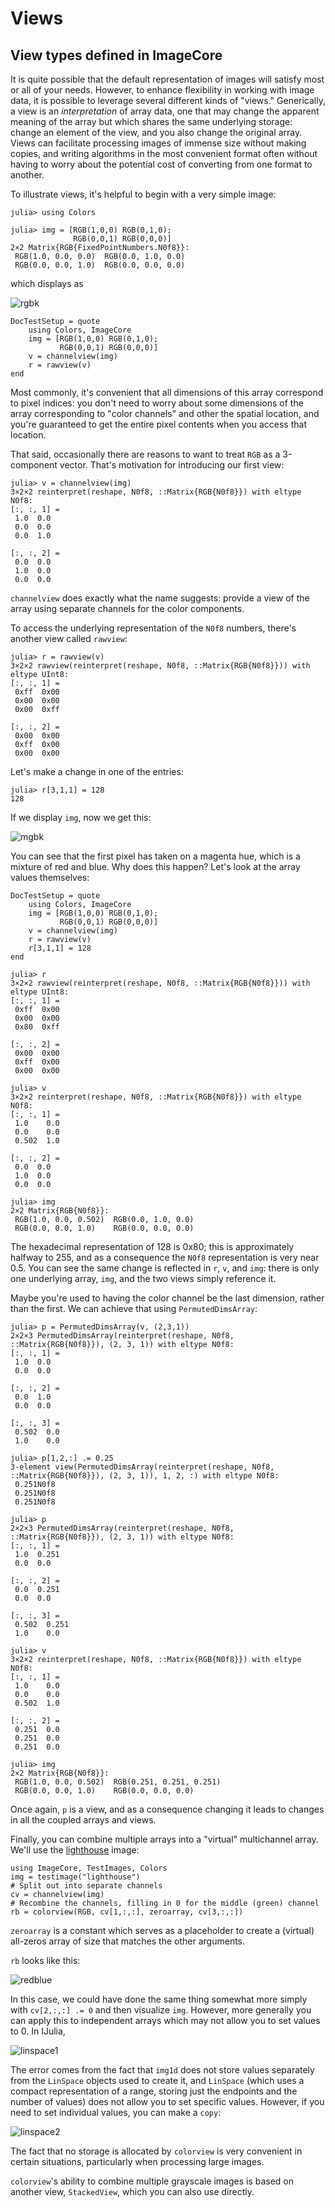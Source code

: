 # Views

## View types defined in ImageCore

It is quite possible that the default representation of images will
satisfy most or all of your needs. However, to enhance flexibility in
working with image data, it is possible to leverage several different
kinds of "views." Generically, a view is an *interpretation* of array
data, one that may change the apparent meaning of the array but which
shares the same underlying storage: change an element of the view, and
you also change the original array. Views can facilitate processing images
of immense size without making copies, and writing algorithms in the
most convenient format often without having to worry about the
potential cost of converting from one format to another.

To illustrate views, it's helpful to begin with a very simple image:

```jldoctest
julia> using Colors

julia> img = [RGB(1,0,0) RGB(0,1,0);
              RGB(0,0,1) RGB(0,0,0)]
2×2 Matrix{RGB{FixedPointNumbers.N0f8}}:
 RGB(1.0, 0.0, 0.0)  RGB(0.0, 1.0, 0.0)
 RGB(0.0, 0.0, 1.0)  RGB(0.0, 0.0, 0.0)
```

which displays as

![rgbk](assets/rgbk.png)

```@meta
DocTestSetup = quote
    using Colors, ImageCore
    img = [RGB(1,0,0) RGB(0,1,0);
           RGB(0,0,1) RGB(0,0,0)]
    v = channelview(img)
    r = rawview(v)
end
```

Most commonly, it's convenient that all dimensions of this array
correspond to pixel indices: you don't need to worry about some
dimensions of the array corresponding to "color channels" and other
the spatial location, and you're guaranteed to get the entire pixel
contents when you access that location.

That said, occasionally there are reasons to want to treat `RGB` as a
3-component vector.  That's motivation for introducing our first view:

```jldoctest
julia> v = channelview(img)
3×2×2 reinterpret(reshape, N0f8, ::Matrix{RGB{N0f8}}) with eltype N0f8:
[:, :, 1] =
 1.0  0.0
 0.0  0.0
 0.0  1.0

[:, :, 2] =
 0.0  0.0
 1.0  0.0
 0.0  0.0
```

`channelview` does exactly what the name suggests: provide a view of
the array using separate channels for the color components.

To access the underlying representation of the `N0f8` numbers, there's
another view called `rawview`:

```jldoctest
julia> r = rawview(v)
3×2×2 rawview(reinterpret(reshape, N0f8, ::Matrix{RGB{N0f8}})) with eltype UInt8:
[:, :, 1] =
 0xff  0x00
 0x00  0x00
 0x00  0xff

[:, :, 2] =
 0x00  0x00
 0xff  0x00
 0x00  0x00
```

Let's make a change in one of the entries:

```jldoctest
julia> r[3,1,1] = 128
128
```

If we display `img`, now we get this:

![mgbk](assets/mgbk.png)

You can see that the first pixel has taken on a magenta hue, which is
a mixture of red and blue.  Why does this happen? Let's look at the
array values themselves:

```@meta
DocTestSetup = quote
    using Colors, ImageCore
    img = [RGB(1,0,0) RGB(0,1,0);
           RGB(0,0,1) RGB(0,0,0)]
    v = channelview(img)
    r = rawview(v)
    r[3,1,1] = 128
end
```

```jldoctest
julia> r
3×2×2 rawview(reinterpret(reshape, N0f8, ::Matrix{RGB{N0f8}})) with eltype UInt8:
[:, :, 1] =
 0xff  0x00
 0x00  0x00
 0x80  0xff

[:, :, 2] =
 0x00  0x00
 0xff  0x00
 0x00  0x00

julia> v
3×2×2 reinterpret(reshape, N0f8, ::Matrix{RGB{N0f8}}) with eltype N0f8:
[:, :, 1] =
 1.0    0.0
 0.0    0.0
 0.502  1.0

[:, :, 2] =
 0.0  0.0
 1.0  0.0
 0.0  0.0

julia> img
2×2 Matrix{RGB{N0f8}}:
 RGB(1.0, 0.0, 0.502)  RGB(0.0, 1.0, 0.0)
 RGB(0.0, 0.0, 1.0)    RGB(0.0, 0.0, 0.0)
```

The hexadecimal representation of 128 is 0x80; this is approximately
halfway to 255, and as a consequence the `N0f8` representation is
very near 0.5.  You can see the same change is reflected in `r`, `v`,
and `img`: there is only one underlying array, `img`, and the two
views simply reference it.

Maybe you're used to having the color channel be the last dimension,
rather than the first. We can achieve that using `PermutedDimsArray`:

```jldoctest
julia> p = PermutedDimsArray(v, (2,3,1))
2×2×3 PermutedDimsArray(reinterpret(reshape, N0f8, ::Matrix{RGB{N0f8}}), (2, 3, 1)) with eltype N0f8:
[:, :, 1] =
 1.0  0.0
 0.0  0.0

[:, :, 2] =
 0.0  1.0
 0.0  0.0

[:, :, 3] =
 0.502  0.0
 1.0    0.0

julia> p[1,2,:] .= 0.25
3-element view(PermutedDimsArray(reinterpret(reshape, N0f8, ::Matrix{RGB{N0f8}}), (2, 3, 1)), 1, 2, :) with eltype N0f8:
 0.251N0f8
 0.251N0f8
 0.251N0f8

julia> p
2×2×3 PermutedDimsArray(reinterpret(reshape, N0f8, ::Matrix{RGB{N0f8}}), (2, 3, 1)) with eltype N0f8:
[:, :, 1] =
 1.0  0.251
 0.0  0.0

[:, :, 2] =
 0.0  0.251
 0.0  0.0

[:, :, 3] =
 0.502  0.251
 1.0    0.0

julia> v
3×2×2 reinterpret(reshape, N0f8, ::Matrix{RGB{N0f8}}) with eltype N0f8:
[:, :, 1] =
 1.0    0.0
 0.0    0.0
 0.502  1.0

[:, :, 2] =
 0.251  0.0
 0.251  0.0
 0.251  0.0

julia> img
2×2 Matrix{RGB{N0f8}}:
 RGB(1.0, 0.0, 0.502)  RGB(0.251, 0.251, 0.251)
 RGB(0.0, 0.0, 1.0)    RGB(0.0, 0.0, 0.0)
```

Once again, `p` is a view, and as a consequence changing it leads to
changes in all the coupled arrays and views.

Finally, you can combine multiple arrays into a "virtual" multichannel
array. We'll use the
[lighthouse](http://juliaimages.github.io/TestImages.jl/images/lighthouse.png)
image:

```@example
using ImageCore, TestImages, Colors
img = testimage("lighthouse")
# Split out into separate channels
cv = channelview(img)
# Recombine the channels, filling in 0 for the middle (green) channel
rb = colorview(RGB, cv[1,:,:], zeroarray, cv[3,:,:])
```

`zeroarray` is a constant which serves as a placeholder to create a
(virtual) all-zeros array of size that matches the other arguments.

`rb` looks like this:

![redblue](assets/redblue.png)

In this case, we could have done the same thing somewhat more simply
with `cv[2,:,:] .= 0` and then visualize `img`. However, more generally
you can apply this to independent arrays which may not allow you to
set values to 0. In IJulia,

![linspace1](assets/linspace1.png)

The error comes from the fact that `img1d` does not store values
separately from the `LinSpace` objects used to create it, and
`LinSpace` (which uses a compact representation of a range, storing
just the endpoints and the number of values) does not allow you to set
specific values. However, if you need to set individual values, you
can make a `copy`:

![linspace2](assets/linspace2.png)

The fact that no storage is allocated by `colorview`
is very convenient in certain situations, particularly when processing
large images.

`colorview`'s ability to combine multiple grayscale images is based on
another view, `StackedView`, which you can also use directly.
